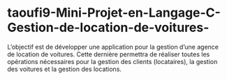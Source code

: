 # taoufi9-Mini-Projet-en-Langage-C-Gestion-de-location-de-voitures-
L’objectif est de développer une application pour la gestion d’une agence de location de voitures. Cette  dernière permettra de réaliser toutes les opérations nécessaires pour la gestion des clients (locataires),  la gestion des voitures et la gestion des locations.
